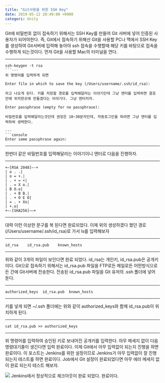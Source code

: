 ```yaml
---
title: "Git사용을 위한 SSH Key"
date: 2019-05-12 20:49:00 +0900
categori: Unity
---
```


Git에 비밀번호 없이 접속하기 위해서는 SSH Key를 만들어 Git 서버에 넣어 인증된 사용자가 되어야한다. 즉, Git에서 접속하기 위해선 Git을 사용할 PC나 맥에서 SSH Key를 생성하여 Git서버에 입력해 놓아야 ssh 접속을 수행할때 해당 키를 바탕으로 접속을 수행하게 되는것이다.
먼저 Git을 사용할 Mac의 터미널을 연다.

---
```console
ssh-keygen -t rsa
```---
위 명령어를 입력하게 되면

Enter file in which to save the key (/Users/username/.ssh/id_rsa):

라고 나오게 된다. 키를 저장할 경로를 입력해달라는 이야기인데 그냥 엔터를 입력하면 괄호 안에 위치한곳에 만들겠다는 이야기다. 그냥 엔터치자.

Enter passphrase (empty for no passphrase):

비밀번호를 입력해달라는것인데 권장은 10~30문자인데, 자동로그인을 하려면 그냥 엔터를 입력하여 생략한다.

---
```console
Enter same passphrase again:
```
---

한번더 같은 비밀번호를 입력해달라는 이야기이니 엔터로 다음을 진행하자.

---
```console
+—[RSA 2048]—-+
| o . .|
| o = +.|
| . + = +|
| . = X o.|
| B O.o|
| . + B B.|
| . + O E O|
| = . + Xo|
| +.o|
+—-[SHA256]—–+
```
---
대략 이런 이상한 문구를 복 된다면 완료되었다. 이제 위의 생성하겠다 했던 경로(/Users/username/.ssh/id_rsa)로 가서 ls를 입력해보자

---
```console
id_rsa    id_rsa.pub    known_hosts
```
---
위와 같이 3개의 파일이 보인다면 완료 되었다. id_rsa는 개인키, id_rsa.pub은 공개키이다.
Git으로 접속하기 위해서는 id_rsa.pub 파일을 FTP로든 메일로든 어떤방식으로든 간에 Git서버에 전송한다.
전송된 id_rsa.pub 파일을 Git 유저의 .ssh 폴더에 넣어 둔다.

---
```console
authorized_keys  id_rsa.pub  known_hosts
```
---
키를 넣게 되면 ~/.ssh 폴더에는 위와 같이 authorized_keys와 함께 id_rsa.pub이 위치하게 된다.

---
```console
cat id_rsa.pub >> authorized_keys
```
---
위 명령어를 입력하여 승인된 키로 보내어진 공개키를 입력한다. 아무 메세지 없이 다음 명령대기줄이 생긴다면 입력 완료이다.
이제 Git에서 아무 입력없이 되는지 진행을 하면 완료이다.
이 포스트는 Jenkins를 위한 설정이므로 Jenkins가 아무 입력없이 잘 진행되는지 테스트를 하면 완료이다.
Job에서 Git 설정이 완료되었다면 아무 에러 메세지 없이 완료 되는지 테스트 해보자.

![](http://project.toki-labs.com:83/wp-content/uploads/2017/10/14-1-1.png)
Jenkins에서 정상적으로 체크아웃이 완료 되었다. 완료이다.
